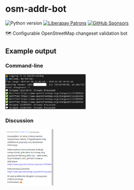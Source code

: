 # osm-addr-bot

![Python version](https://shields.monicz.dev/badge/python-v3.13-blue)
[![Liberapay Patrons](https://shields.monicz.dev/liberapay/patrons/Zaczero?logo=liberapay&label=Patrons)](https://liberapay.com/Zaczero/)
[![GitHub Sponsors](https://shields.monicz.dev/github/sponsors/Zaczero?logo=github&label=Sponsors&color=%23db61a2)](https://github.com/sponsors/Zaczero)

🗺️ Configurable OpenStreetMap changeset validation bot

## Example output

### Command-line

<img width="50%" src="https://github.com/Zaczero/osm-addr-bot/blob/main/resources/preview.png?raw=true" alt="Command-line preview">

### Discussion

<img width="30%" src="https://github.com/Zaczero/osm-addr-bot/blob/main/resources/discussion.png?raw=true" alt="Discussion preview">
